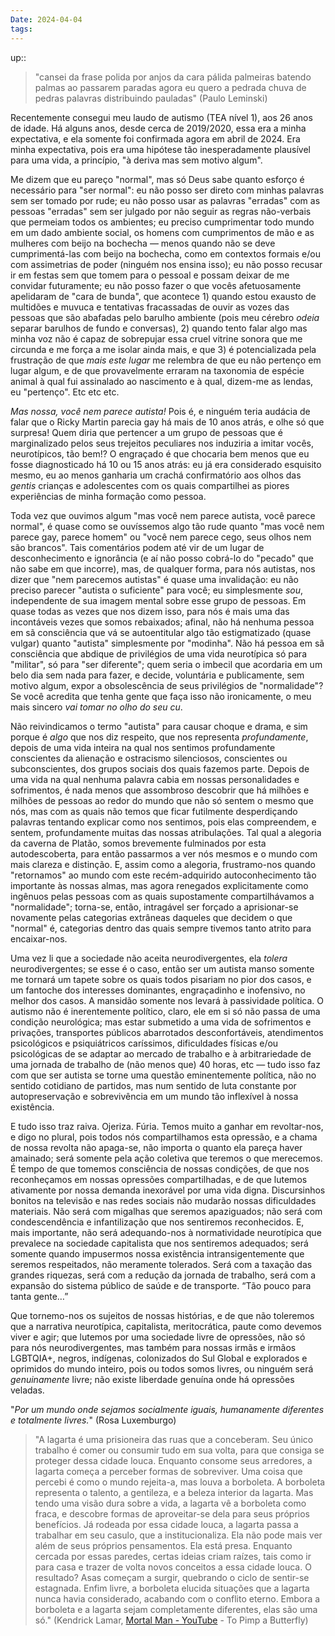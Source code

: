 ```yaml
---
Date: 2024-04-04
tags:
---
```

up:: 

> "cansei da frase polida
> por anjos da cara pálida
> palmeiras batendo palmas
> ao passarem paradas
> agora eu quero a pedrada
> chuva de pedras palavras
> distribuindo pauladas"
> (Paulo Leminski)

Recentemente consegui meu laudo de autismo (TEA nível 1), aos 26 anos de idade. Há alguns anos, desde cerca de 2019/2020, essa era a minha expectativa, e ela somente foi confirmada agora em abril de 2024. Era minha expectativa, pois era uma hipótese tão inesperadamente plausível para uma vida, a princípio, "à deriva mas sem motivo algum". 

Me dizem que eu pareço "normal", mas só Deus sabe quanto esforço é necessário para "ser normal": eu não posso ser direto com minhas palavras sem ser tomado por rude; eu não posso usar as palavras "erradas" com as pessoas "erradas" sem ser julgado por não seguir as regras não-verbais que permeiam todos os ambientes; eu preciso cumprimentar todo mundo em um dado ambiente social, os homens com cumprimentos de mão e as mulheres com beijo na bochecha — menos quando não se deve cumprimentá-las com beijo na bochecha, como em contextos formais e/ou com assimetrias de poder (ninguém nos ensina isso); eu não posso recusar ir em festas sem que tomem para o pessoal e possam deixar de me convidar futuramente; eu não posso fazer o que vocês afetuosamente apelidaram de "cara de bunda", que acontece 1) quando estou exausto de multidões e muvuca e tentativas fracassadas de ouvir as vozes das pessoas que são abafadas pelo barulho ambiente (pois meu cérebro *odeia* separar barulhos de fundo e conversas), 2) quando tento falar algo mas minha voz não é capaz de sobrepujar essa cruel vitrine sonora que me circunda e me força a me isolar ainda mais, e que 3) é potencializada pela frustração de que *mais este lugar* me relembra de que eu não pertenço em lugar algum, e de que provavelmente erraram na taxonomia de espécie animal à qual fui assinalado ao nascimento e à qual, dizem-me as lendas, eu "pertenço". Etc etc etc.

*Mas nossa, você nem parece autista!* Pois é, e ninguém teria audácia de falar que o Ricky Martin parecia gay há mais de 10 anos atrás, e olhe só que surpresa! Quem diria que pertencer a um grupo de pessoas que é marginalizado pelos seus trejeitos peculiares nos induziria a imitar vocês, neurotípicos, tão bem!? O engraçado é que chocaria bem menos que eu fosse diagnosticado há 10 ou 15 anos atrás: eu já era considerado esquisito mesmo, eu ao menos ganharia um crachá confirmatório aos olhos das *gentis* crianças e adolescentes com os quais compartilhei as piores experiências de minha formação como pessoa.

Toda vez que ouvimos algum "mas você nem parece autista, você parece normal", é quase como se ouvíssemos algo tão rude quanto "mas você nem parece gay, parece homem" ou "você nem parece cego, seus olhos nem são brancos". Tais comentários podem até vir de um lugar de desconhecimento e ignorância (e aí não posso cobrá-lo do "pecado" que não sabe em que incorre), mas, de qualquer forma, para nós autistas, nos dizer que "nem parecemos autistas" é quase uma invalidação: eu não preciso parecer "autista o suficiente" para você; eu simplesmente *sou*, independente de sua imagem mental sobre esse grupo de pessoas. Em quase todas as vezes que nos dizem isso, para nós é mais uma das incontáveis vezes que somos rebaixados; afinal, não há nenhuma pessoa em sã consciência que vá se autoentitular algo tão estigmatizado (quase vulgar) quanto "autista" simplesmente por "modinha". Não há pessoa em sã consciência que abdique de privilégios de uma vida neurotípica só para "militar", só para "ser diferente"; quem seria o imbecil que acordaria em um belo dia sem nada para fazer, e decide, voluntária e publicamente, sem motivo algum, expor a obsolescência de seus privilégios de "normalidade"? Se você acredita que tenha gente que faça isso não ironicamente, o meu mais sincero *vai tomar no olho do seu cu*. 

Não reivindicamos o termo "autista" para causar choque e drama, e sim porque é *algo* que nos diz respeito, que nos representa *profundamente*, depois de uma vida inteira na qual nos sentimos profundamente conscientes da alienação e ostracismo silenciosos, conscientes ou subconscientes, dos grupos sociais dos quais fazemos parte. Depois de uma vida na qual nenhuma palavra cabia em nossas personalidades e sofrimentos, é nada menos que assombroso descobrir que há milhões e milhões de pessoas ao redor do mundo que não só sentem o mesmo que nós, mas com as quais não temos que ficar futilmente desperdiçando palavras tentando explicar como nos sentimos, pois elas compreendem, e sentem, profundamente muitas das nossas atribulações. Tal qual a alegoria da caverna de Platão, somos brevemente fulminados por esta autodescoberta, para então passarmos a ver nós mesmos e o mundo com mais clareza e distinção. E, assim como a alegoria, frustramo-nos quando "retornamos" ao mundo com este recém-adquirido autoconhecimento tão importante às nossas almas, mas agora renegados explicitamente como ingênuos pelas pessoas com as quais supostamente compartilhávamos a "normalidade"; torna-se, então, intragável ser forçado a aprisionar-se novamente pelas categorias extrâneas daqueles que decidem o que "normal" é, categorias dentro das quais sempre tivemos tanto atrito para encaixar-nos.

Uma vez li que a sociedade não aceita neurodivergentes, ela *tolera* neurodivergentes; se esse é o caso, então ser um autista manso somente me tornará um tapete sobre os quais todos pisariam no pior dos casos, e um fantoche dos interesses dominantes, engraçadinho e inofensivo, no melhor dos casos. A mansidão somente nos levará à passividade política. O autismo não é inerentemente político, claro, ele em si só não passa de uma condição neurológica; mas estar submetido a uma vida de sofrimentos e privações, transportes públicos abarrotados desconfortáveis, atendimentos psicológicos e psiquiátricos caríssimos, dificuldades físicas e/ou psicológicas de se adaptar ao mercado de trabalho e à arbitrariedade de uma jornada de trabalho de (não menos que) 40 horas, etc — tudo isso faz com que ser autista se torne uma questão eminentemente política, não no sentido cotidiano de partidos, mas num sentido de luta constante por autopreservação e sobrevivência em um mundo tão inflexível à nossa existência.

E tudo isso traz raiva. Ojeriza. Fúria. Temos muito a ganhar em revoltar-nos, e digo no plural, pois todos nós compartilhamos esta opressão, e a chama de nossa revolta não apaga-se, não importa o quanto ela pareça haver amainado; será somente pela ação coletiva que teremos o que merecemos. É tempo de que tomemos consciência de nossas condições, de que nos reconheçamos em nossas opressões compartilhadas, e de que lutemos ativamente por nossa demanda inexorável por uma vida digna. Discursinhos bonitos na televisão e nas redes sociais não mudarão nossas dificuldades materiais. Não será com migalhas que seremos apaziguados; não será com condescendência e infantilização que nos sentiremos reconhecidos. E, mais importante, não será adequando-nos à normatividade neurotípica que prevalece na sociedade capitalista que nos sentiremos adequados; será somente quando impusermos nossa existência intransigentemente que seremos respeitados, não meramente tolerados. Será com a taxação das grandes riquezas, será com a redução da jornada de trabalho, será com a expansão do sistema público de saúde e de transporte. “Tão pouco para tanta gente…”

Que tornemo-nos os sujeitos de nossas histórias, e de que não toleremos que a narrativa neurotípica, capitalista, meritocrática, paute como devemos viver e agir; que lutemos por uma sociedade livre de opressões, não só para nós neurodivergentes, mas também para nossas irmãs e irmãos LGBTQIA+, negros, indígenas, colonizados do Sul Global e explorados e oprimidos do mundo inteiro, pois ou todos somos livres, ou ninguém será *genuinamente* livre; não existe liberdade genuína onde há opressões veladas. 

"*Por um mundo onde sejamos socialmente iguais, humanamente diferentes e totalmente livres.*" (Rosa Luxemburgo)

> "A lagarta é uma prisioneira das ruas que a conceberam. 
> Seu único trabalho é comer ou consumir tudo em sua volta, para que consiga se proteger dessa cidade louca. 
> Enquanto consome seus arredores, a lagarta começa a perceber formas de sobreviver. 
> Uma coisa que percebi é como o mundo rejeita-a, mas louva a borboleta. A borboleta representa o talento, a gentileza, e a beleza interior da lagarta. 
> Mas tendo uma visão dura sobre a vida, a lagarta vê a borboleta como fraca, e descobre formas de aproveitar-se dela para seus próprios benefícios.
> Já rodeada por essa cidade louca, a lagarta passa a trabalhar em seu casulo, que a institucionaliza. Ela não pode mais ver além de seus próprios pensamentos.
> Ela está presa. Enquanto cercada por essas paredes, certas ideias criam raízes, tais como ir para casa e trazer de volta novos conceitos a essa cidade louca.
> O resultado? Asas começam a surgir, quebrando o ciclo de sentir-se estagnada. Enfim livre, a borboleta elucida situações que a lagarta nunca havia considerado, acabando com o conflito eterno.
> Embora a borboleta e a lagarta sejam completamente diferentes, elas são uma só."
> (Kendrick Lamar, [Mortal Man - YouTube](https://youtu.be/axwpgn3GRMs?t=637) - To Pimp a Butterfly)

